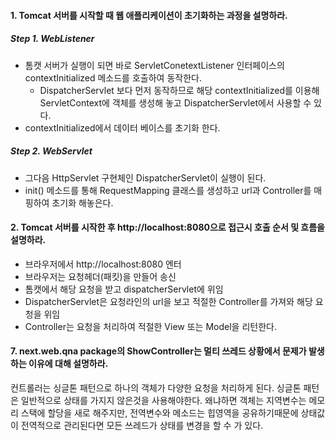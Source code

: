 #### 1. Tomcat 서버를 시작할 때 웹 애플리케이션이 초기화하는 과정을 설명하라.
##### Step 1. WebListener
* 톰캣 서버가 실행이 되면 바로 ServletConetextListener 인터페이스의 contextInitialized 메소드를 호출하여 동작한다.
  * DispatcherServlet 보다 먼저 동작하므로 해당 contextInitialized를 이용해 ServletContext에 객체를 생성해 놓고 DispatcherServlet에서 사용할 수 있다.
* contextInitialized에서 데이터 베이스를 초기화 한다.
##### Step 2. WebServlet
* 그다음 HttpServlet 구현체인 DispatcherServlet이 실행이 된다.
* init() 메소드를 통해 RequestMapping 클래스를 생성하고 url과 Controller를 매핑하여 초기화 해놓은다.
 


#### 2. Tomcat 서버를 시작한 후 http://localhost:8080으로 접근시 호출 순서 및 흐름을 설명하라.
* 브라우저에서 http://localhost:8080 엔터
* 브라우저는 요청헤더(패킷)을 만들어 송신
* 톰캣에서 해당 요청을 받고 dispatcherServlet에 위임
* DispatcherServlet은 요청라인의 url을 보고 적절한 Controller를 가져와 해당 요청을 위임
* Controller는 요청을 처리하여 적절한 View 또는 Model을 리턴한다.

#### 7. next.web.qna package의 ShowController는 멀티 쓰레드 상황에서 문제가 발생하는 이유에 대해 설명하라.

컨트롤러는 싱글톤 패턴으로 하나의 객체가 다양한 요청을 처리하게 된다.
싱글톤 패턴은 일반적으로 상태를 가지지 않은것을 사용해야한다.
왜냐하면 객체는 지역변수는 메모리 스택에 할당을 새로 해주지만, 전역변수와 메소드는 힙영역을 공유하기때문에
상태값이 전역적으로 관리된다면 모든 쓰레드가 상태를 변경을 할 수 가 있다.


